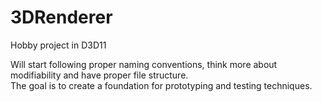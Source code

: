 # 3DRenderer
Hobby project in D3D11  
  
Will start following proper naming conventions, think more about modifiability and have proper file structure.  
The goal is to create a foundation for prototyping and testing techniques.  
